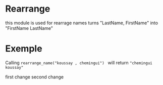 Rearrange 
====================

this module is used for rearrage names
turns "LastName, FirstName" into "FirstName LastName"

# Exemple 


Calling `rearrange_name("koussay , chemingui") ` will return `"chemingui koussay"`

first change
second change
